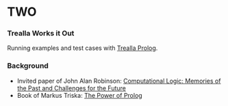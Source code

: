 # TWO

### Trealla Works it Out

Running examples and test cases with [Trealla Prolog](https://github.com/infradig/trealla).

### Background

- Invited paper of John Alan Robinson: [Computational Logic: Memories of the Past and Challenges for the Future](https://archive.org/details/springer_10.1007-3-540-44957-4/page/n19/mode/2up)
- Book of Markus Triska: [The Power of Prolog](https://www.metalevel.at/prolog)
